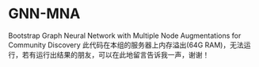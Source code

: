 # GNN-MNA
Bootstrap Graph Neural Network with Multiple Node Augmentations for Community Discovery
此代码在本组的服务器上内存溢出(64G RAM)，无法运行，若有运行出结果的朋友，可以在此地留言告诉我一声，谢谢！
